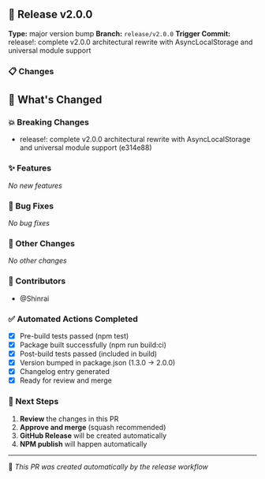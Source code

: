 ## 🚀 Release v2.0.0

**Type:** major version bump
**Branch:** `release/v2.0.0`
**Trigger Commit:** release!: complete v2.0.0 architectural rewrite with AsyncLocalStorage and universal module support

### 📋 Changes

## 🚀 What's Changed

### 💥 Breaking Changes
- release!: complete v2.0.0 architectural rewrite with AsyncLocalStorage and universal module support (e314e88)


### ✨ Features
_No new features_

### 🐛 Bug Fixes
_No bug fixes_

### 🔧 Other Changes
_No other changes_

### 👥 Contributors
- @Shinrai

### ✅ Automated Actions Completed

- [x] Pre-build tests passed (npm test)
- [x] Package built successfully (npm run build:ci)
- [x] Post-build tests passed (included in build)
- [x] Version bumped in package.json (1.3.0 → 2.0.0)
- [x] Changelog entry generated
- [x] Ready for review and merge

### 🎯 Next Steps

1. **Review** the changes in this PR
2. **Approve and merge** (squash recommended)
3. **GitHub Release** will be created automatically
4. **NPM publish** will happen automatically

---

🤖 *This PR was created automatically by the release workflow*
